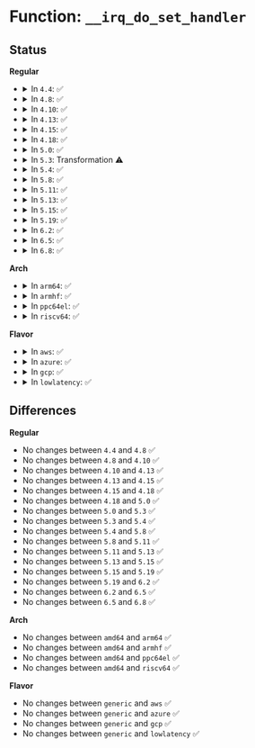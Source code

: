 # Function: <code>__irq_do_set_handler</code>

## Status
<b>Regular</b>
<ul>
<li>
<details>
<summary>In <code>4.4</code>: ✅</summary>

```c
void __irq_do_set_handler(struct irq_desc *desc, irq_flow_handler_t handle, int is_chained, const char *name);
```

**Collision:** Unique Global

**Inline:** No

**Transformation:** False

**Instances:**

```
In kernel/irq/chip.c (ffffffff810de570)
Location: kernel/irq/chip.c:734
Inline: False
Direct callers:
  - kernel/irq/chip.c:__irq_set_handler
  - kernel/irq/chip.c:irq_set_chained_handler_and_data
```
**Symbols:**

```
ffffffff810de570-ffffffff810de6db: __irq_do_set_handler (STB_GLOBAL)
```
</details>
</li>
<li>
<details>
<summary>In <code>4.8</code>: ✅</summary>

```c
void __irq_do_set_handler(struct irq_desc *desc, irq_flow_handler_t handle, int is_chained, const char *name);
```

**Collision:** Unique Global

**Inline:** No

**Transformation:** False

**Instances:**

```
In kernel/irq/chip.c (ffffffff810e3eb0)
Location: kernel/irq/chip.c:777
Inline: False
Direct callers:
  - kernel/irq/chip.c:irq_set_chained_handler_and_data
  - kernel/irq/chip.c:__irq_set_handler
```
**Symbols:**

```
ffffffff810e3eb0-ffffffff810e403d: __irq_do_set_handler (STB_GLOBAL)
```
</details>
</li>
<li>
<details>
<summary>In <code>4.10</code>: ✅</summary>

```c
void __irq_do_set_handler(struct irq_desc *desc, irq_flow_handler_t handle, int is_chained, const char *name);
```

**Collision:** Unique Static

**Inline:** No

**Transformation:** False

**Instances:**

```
In kernel/irq/chip.c (ffffffff810ea410)
Location: kernel/irq/chip.c:786
Inline: False
Direct callers:
  - kernel/irq/chip.c:irq_set_chained_handler_and_data
  - kernel/irq/chip.c:__irq_set_handler
```
**Symbols:**

```
ffffffff810ea410-ffffffff810ea58d: __irq_do_set_handler (STB_LOCAL)
```
</details>
</li>
<li>
<details>
<summary>In <code>4.13</code>: ✅</summary>

```c
void __irq_do_set_handler(struct irq_desc *desc, irq_flow_handler_t handle, int is_chained, const char *name);
```

**Collision:** Unique Static

**Inline:** No

**Transformation:** False

**Instances:**

```
In kernel/irq/chip.c (ffffffff810e9b10)
Location: kernel/irq/chip.c:891
Inline: False
Direct callers:
  - kernel/irq/chip.c:irq_set_chained_handler_and_data
  - kernel/irq/chip.c:__irq_set_handler
```
**Symbols:**

```
ffffffff810e9b10-ffffffff810e9cad: __irq_do_set_handler (STB_LOCAL)
```
</details>
</li>
<li>
<details>
<summary>In <code>4.15</code>: ✅</summary>

```c
void __irq_do_set_handler(struct irq_desc *desc, irq_flow_handler_t handle, int is_chained, const char *name);
```

**Collision:** Unique Static

**Inline:** No

**Transformation:** False

**Instances:**

```
In kernel/irq/chip.c (ffffffff810f2060)
Location: kernel/irq/chip.c:914
Inline: False
Direct callers:
  - kernel/irq/chip.c:irq_set_chained_handler_and_data
  - kernel/irq/chip.c:__irq_set_handler
```
**Symbols:**

```
ffffffff810f2060-ffffffff810f21fe: __irq_do_set_handler (STB_LOCAL)
```
</details>
</li>
<li>
<details>
<summary>In <code>4.18</code>: ✅</summary>

```c
void __irq_do_set_handler(struct irq_desc *desc, irq_flow_handler_t handle, int is_chained, const char *name);
```

**Collision:** Unique Static

**Inline:** No

**Transformation:** False

**Instances:**

```
In kernel/irq/chip.c (ffffffff810fa4b0)
Location: kernel/irq/chip.c:912
Inline: False
Direct callers:
  - kernel/irq/chip.c:irq_set_chained_handler_and_data
  - kernel/irq/chip.c:__irq_set_handler
```
**Symbols:**

```
ffffffff810fa4b0-ffffffff810fa642: __irq_do_set_handler (STB_LOCAL)
```
</details>
</li>
<li>
<details>
<summary>In <code>5.0</code>: ✅</summary>

```c
void __irq_do_set_handler(struct irq_desc *desc, irq_flow_handler_t handle, int is_chained, const char *name);
```

**Collision:** Unique Static

**Inline:** No

**Transformation:** False

**Instances:**

```
In kernel/irq/chip.c (ffffffff81105c70)
Location: kernel/irq/chip.c:912
Inline: False
Direct callers:
  - kernel/irq/chip.c:irq_set_chained_handler_and_data
  - kernel/irq/chip.c:__irq_set_handler
```
**Symbols:**

```
ffffffff81105c70-ffffffff81105e02: __irq_do_set_handler (STB_LOCAL)
```
</details>
</li>
<li>
<details>
<summary>In <code>5.3</code>: Transformation ⚠️</summary>

```c
void __irq_do_set_handler(struct irq_desc *desc, irq_flow_handler_t handle, int is_chained, const char *name);
```

**Collision:** Unique Static

**Inline:** No

**Transformation:** True

**Instances:**

```
In kernel/irq/chip.c (0)
Location: kernel/irq/chip.c:984
Inline: False
Direct callers:
  - kernel/irq/chip.c:irq_set_chained_handler_and_data
  - kernel/irq/chip.c:__irq_set_handler
```
**Symbols:**

```
ffffffff8110f130-ffffffff8110f2ab: __irq_do_set_handler (STB_LOCAL)
ffffffff8110fad9-ffffffff8110faec: __irq_do_set_handler.cold (STB_LOCAL)
```
</details>
</li>
<li>
<details>
<summary>In <code>5.4</code>: ✅</summary>

```c
void __irq_do_set_handler(struct irq_desc *desc, irq_flow_handler_t handle, int is_chained, const char *name);
```

**Collision:** Unique Static

**Inline:** No

**Transformation:** False

**Instances:**

```
In kernel/irq/chip.c (ffffffff8111b3f0)
Location: kernel/irq/chip.c:984
Inline: False
Direct callers:
  - kernel/irq/chip.c:irq_set_chained_handler_and_data
  - kernel/irq/chip.c:__irq_set_handler
```
**Symbols:**

```
ffffffff8111b3f0-ffffffff8111b568: __irq_do_set_handler (STB_LOCAL)
```
</details>
</li>
<li>
<details>
<summary>In <code>5.8</code>: ✅</summary>

```c
void __irq_do_set_handler(struct irq_desc *desc, irq_flow_handler_t handle, int is_chained, const char *name);
```

**Collision:** Unique Static

**Inline:** No

**Transformation:** False

**Instances:**

```
In kernel/irq/chip.c (ffffffff81127590)
Location: kernel/irq/chip.c:984
Inline: False
Direct callers:
  - kernel/irq/chip.c:irq_set_chip_and_handler_name
  - kernel/irq/chip.c:irq_set_chained_handler_and_data
```
**Symbols:**

```
ffffffff81127590-ffffffff81127722: __irq_do_set_handler (STB_LOCAL)
```
</details>
</li>
<li>
<details>
<summary>In <code>5.11</code>: ✅</summary>

```c
void __irq_do_set_handler(struct irq_desc *desc, irq_flow_handler_t handle, int is_chained, const char *name);
```

**Collision:** Unique Static

**Inline:** No

**Transformation:** False

**Instances:**

```
In kernel/irq/chip.c (ffffffff81123190)
Location: kernel/irq/chip.c:973
Inline: False
Direct callers:
  - kernel/irq/chip.c:irq_set_chip_and_handler_name
  - kernel/irq/chip.c:irq_set_chained_handler_and_data
```
**Symbols:**

```
ffffffff81123190-ffffffff81123322: __irq_do_set_handler (STB_LOCAL)
```
</details>
</li>
<li>
<details>
<summary>In <code>5.13</code>: ✅</summary>

```c
void __irq_do_set_handler(struct irq_desc *desc, irq_flow_handler_t handle, int is_chained, const char *name);
```

**Collision:** Unique Static

**Inline:** No

**Transformation:** False

**Instances:**

```
In kernel/irq/chip.c (ffffffff811234f0)
Location: kernel/irq/chip.c:976
Inline: False
Direct callers:
  - kernel/irq/chip.c:irq_set_chip_and_handler_name
  - kernel/irq/chip.c:irq_set_chained_handler_and_data
```
**Symbols:**

```
ffffffff811234f0-ffffffff81123682: __irq_do_set_handler (STB_LOCAL)
```
</details>
</li>
<li>
<details>
<summary>In <code>5.15</code>: ✅</summary>

```c
void __irq_do_set_handler(struct irq_desc *desc, irq_flow_handler_t handle, int is_chained, const char *name);
```

**Collision:** Unique Static

**Inline:** No

**Transformation:** False

**Instances:**

```
In kernel/irq/chip.c (ffffffff81143ac0)
Location: kernel/irq/chip.c:976
Inline: False
Direct callers:
  - kernel/irq/chip.c:irq_set_chip_and_handler_name
  - kernel/irq/chip.c:irq_set_chained_handler_and_data
```
**Symbols:**

```
ffffffff81143ac0-ffffffff81143c52: __irq_do_set_handler (STB_LOCAL)
```
</details>
</li>
<li>
<details>
<summary>In <code>5.19</code>: ✅</summary>

```c
void __irq_do_set_handler(struct irq_desc *desc, irq_flow_handler_t handle, int is_chained, const char *name);
```

**Collision:** Unique Static

**Inline:** No

**Transformation:** False

**Instances:**

```
In kernel/irq/chip.c (ffffffff81167f20)
Location: kernel/irq/chip.c:971
Inline: False
Direct callers:
  - kernel/irq/chip.c:irq_set_chip_and_handler_name
  - kernel/irq/chip.c:irq_set_chained_handler_and_data
```
**Symbols:**

```
ffffffff81167f20-ffffffff81168133: __irq_do_set_handler (STB_LOCAL)
```
</details>
</li>
<li>
<details>
<summary>In <code>6.2</code>: ✅</summary>

```c
void __irq_do_set_handler(struct irq_desc *desc, irq_flow_handler_t handle, int is_chained, const char *name);
```

**Collision:** Unique Static

**Inline:** No

**Transformation:** False

**Instances:**

```
In kernel/irq/chip.c (ffffffff8119c3e0)
Location: kernel/irq/chip.c:973
Inline: False
Direct callers:
  - kernel/irq/chip.c:irq_set_chip_and_handler_name
  - kernel/irq/chip.c:irq_set_chained_handler_and_data
```
**Symbols:**

```
ffffffff8119c3e0-ffffffff8119c5f3: __irq_do_set_handler (STB_LOCAL)
```
</details>
</li>
<li>
<details>
<summary>In <code>6.5</code>: ✅</summary>

```c
void __irq_do_set_handler(struct irq_desc *desc, irq_flow_handler_t handle, int is_chained, const char *name);
```

**Collision:** Unique Static

**Inline:** No

**Transformation:** False

**Instances:**

```
In kernel/irq/chip.c (ffffffff811ae230)
Location: kernel/irq/chip.c:988
Inline: False
Direct callers:
  - kernel/irq/chip.c:irq_set_chip_and_handler_name
  - kernel/irq/chip.c:irq_set_chained_handler_and_data
```
**Symbols:**

```
ffffffff811ae230-ffffffff811ae480: __irq_do_set_handler (STB_LOCAL)
```
</details>
</li>
<li>
<details>
<summary>In <code>6.8</code>: ✅</summary>

```c
void __irq_do_set_handler(struct irq_desc *desc, irq_flow_handler_t handle, int is_chained, const char *name);
```

**Collision:** Unique Static

**Inline:** No

**Transformation:** False

**Instances:**

```
In kernel/irq/chip.c (ffffffff811bde30)
Location: kernel/irq/chip.c:985
Inline: False
Direct callers:
  - kernel/irq/chip.c:irq_set_chip_and_handler_name
  - kernel/irq/chip.c:irq_set_chained_handler_and_data
```
**Symbols:**

```
ffffffff811bde30-ffffffff811be080: __irq_do_set_handler (STB_LOCAL)
```
</details>
</li>
</ul>
<b>Arch</b>
<ul>
<li>
<details>
<summary>In <code>arm64</code>: ✅</summary>

```c
void __irq_do_set_handler(struct irq_desc *desc, irq_flow_handler_t handle, int is_chained, const char *name);
```

**Collision:** Unique Static

**Inline:** No

**Transformation:** False

**Instances:**

```
In kernel/irq/chip.c (ffff80001017f3e0)
Location: kernel/irq/chip.c:984
Inline: False
Direct callers:
  - kernel/irq/chip.c:irq_set_chained_handler_and_data
  - kernel/irq/chip.c:__irq_set_handler
```
**Symbols:**

```
ffff80001017f3e0-ffff80001017f594: __irq_do_set_handler (STB_LOCAL)
```
</details>
</li>
<li>
<details>
<summary>In <code>armhf</code>: ✅</summary>

```c
void __irq_do_set_handler(struct irq_desc *desc, irq_flow_handler_t handle, int is_chained, const char *name);
```

**Collision:** Unique Static

**Inline:** No

**Transformation:** False

**Instances:**

```
In kernel/irq/chip.c (c03cf610)
Location: kernel/irq/chip.c:984
Inline: False
Direct callers:
  - kernel/irq/chip.c:irq_set_chained_handler_and_data
  - kernel/irq/chip.c:__irq_set_handler
```
**Symbols:**

```
c03cf610-c03cf7d0: __irq_do_set_handler (STB_LOCAL)
```
</details>
</li>
<li>
<details>
<summary>In <code>ppc64el</code>: ✅</summary>

```c
void __irq_do_set_handler(struct irq_desc *desc, irq_flow_handler_t handle, int is_chained, const char *name);
```

**Collision:** Unique Static

**Inline:** No

**Transformation:** False

**Instances:**

```
In kernel/irq/chip.c (c0000000001d9d70)
Location: kernel/irq/chip.c:984
Inline: False
Direct callers:
  - kernel/irq/chip.c:irq_set_chained_handler_and_data
  - kernel/irq/chip.c:__irq_set_handler
```
**Symbols:**

```
c0000000001d9d70-c0000000001d9ffc: __irq_do_set_handler (STB_LOCAL)
```
</details>
</li>
<li>
<details>
<summary>In <code>riscv64</code>: ✅</summary>

```c
void __irq_do_set_handler(struct irq_desc *desc, irq_flow_handler_t handle, int is_chained, const char *name);
```

**Collision:** Unique Static

**Inline:** No

**Transformation:** False

**Instances:**

```
In kernel/irq/chip.c (ffffffe00011792e)
Location: kernel/irq/chip.c:984
Inline: False
Direct callers:
  - kernel/irq/chip.c:irq_set_chained_handler_and_data
  - kernel/irq/chip.c:__irq_set_handler
```
**Symbols:**

```
ffffffe00011792e-ffffffe000117a5e: __irq_do_set_handler (STB_LOCAL)
```
</details>
</li>
</ul>
<b>Flavor</b>
<ul>
<li>
<details>
<summary>In <code>aws</code>: ✅</summary>

```c
void __irq_do_set_handler(struct irq_desc *desc, irq_flow_handler_t handle, int is_chained, const char *name);
```

**Collision:** Unique Static

**Inline:** No

**Transformation:** False

**Instances:**

```
In kernel/irq/chip.c (ffffffff811139d0)
Location: kernel/irq/chip.c:984
Inline: False
Direct callers:
  - kernel/irq/chip.c:irq_set_chained_handler_and_data
  - kernel/irq/chip.c:__irq_set_handler
```
**Symbols:**

```
ffffffff811139d0-ffffffff81113b48: __irq_do_set_handler (STB_LOCAL)
```
</details>
</li>
<li>
<details>
<summary>In <code>azure</code>: ✅</summary>

```c
void __irq_do_set_handler(struct irq_desc *desc, irq_flow_handler_t handle, int is_chained, const char *name);
```

**Collision:** Unique Static

**Inline:** No

**Transformation:** False

**Instances:**

```
In kernel/irq/chip.c (ffffffff811046e0)
Location: kernel/irq/chip.c:984
Inline: False
Direct callers:
  - kernel/irq/chip.c:irq_set_chained_handler_and_data
  - kernel/irq/chip.c:__irq_set_handler
```
**Symbols:**

```
ffffffff811046e0-ffffffff81104858: __irq_do_set_handler (STB_LOCAL)
```
</details>
</li>
<li>
<details>
<summary>In <code>gcp</code>: ✅</summary>

```c
void __irq_do_set_handler(struct irq_desc *desc, irq_flow_handler_t handle, int is_chained, const char *name);
```

**Collision:** Unique Static

**Inline:** No

**Transformation:** False

**Instances:**

```
In kernel/irq/chip.c (ffffffff811118c0)
Location: kernel/irq/chip.c:984
Inline: False
Direct callers:
  - kernel/irq/chip.c:irq_set_chained_handler_and_data
  - kernel/irq/chip.c:__irq_set_handler
```
**Symbols:**

```
ffffffff811118c0-ffffffff81111a38: __irq_do_set_handler (STB_LOCAL)
```
</details>
</li>
<li>
<details>
<summary>In <code>lowlatency</code>: ✅</summary>

```c
void __irq_do_set_handler(struct irq_desc *desc, irq_flow_handler_t handle, int is_chained, const char *name);
```

**Collision:** Unique Static

**Inline:** No

**Transformation:** False

**Instances:**

```
In kernel/irq/chip.c (ffffffff8111ce80)
Location: kernel/irq/chip.c:984
Inline: False
Direct callers:
  - kernel/irq/chip.c:irq_set_chained_handler_and_data
  - kernel/irq/chip.c:__irq_set_handler
```
**Symbols:**

```
ffffffff8111ce80-ffffffff8111cff8: __irq_do_set_handler (STB_LOCAL)
```
</details>
</li>
</ul>

## Differences
<b>Regular</b>
<ul>
<li>
No changes between <code>4.4</code> and <code>4.8</code> ✅
</li>
<li>
No changes between <code>4.8</code> and <code>4.10</code> ✅
</li>
<li>
No changes between <code>4.10</code> and <code>4.13</code> ✅
</li>
<li>
No changes between <code>4.13</code> and <code>4.15</code> ✅
</li>
<li>
No changes between <code>4.15</code> and <code>4.18</code> ✅
</li>
<li>
No changes between <code>4.18</code> and <code>5.0</code> ✅
</li>
<li>
No changes between <code>5.0</code> and <code>5.3</code> ✅
</li>
<li>
No changes between <code>5.3</code> and <code>5.4</code> ✅
</li>
<li>
No changes between <code>5.4</code> and <code>5.8</code> ✅
</li>
<li>
No changes between <code>5.8</code> and <code>5.11</code> ✅
</li>
<li>
No changes between <code>5.11</code> and <code>5.13</code> ✅
</li>
<li>
No changes between <code>5.13</code> and <code>5.15</code> ✅
</li>
<li>
No changes between <code>5.15</code> and <code>5.19</code> ✅
</li>
<li>
No changes between <code>5.19</code> and <code>6.2</code> ✅
</li>
<li>
No changes between <code>6.2</code> and <code>6.5</code> ✅
</li>
<li>
No changes between <code>6.5</code> and <code>6.8</code> ✅
</li>
</ul>
<b>Arch</b>
<ul>
<li>
No changes between <code>amd64</code> and <code>arm64</code> ✅
</li>
<li>
No changes between <code>amd64</code> and <code>armhf</code> ✅
</li>
<li>
No changes between <code>amd64</code> and <code>ppc64el</code> ✅
</li>
<li>
No changes between <code>amd64</code> and <code>riscv64</code> ✅
</li>
</ul>
<b>Flavor</b>
<ul>
<li>
No changes between <code>generic</code> and <code>aws</code> ✅
</li>
<li>
No changes between <code>generic</code> and <code>azure</code> ✅
</li>
<li>
No changes between <code>generic</code> and <code>gcp</code> ✅
</li>
<li>
No changes between <code>generic</code> and <code>lowlatency</code> ✅
</li>
</ul>
